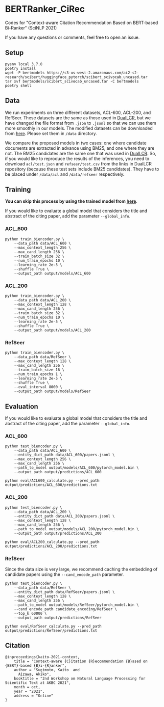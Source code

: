 # BERTRanker_CiRec

Codes for "Context-aware Citation Recommendation Based on BERT-based Bi-Ranker" (SciNLP 2021)  

If you have any questions or comments, feel free to open an issue.

## Setup

```
pyenv local 3.7.0
poetry install
wget -P bertmodels https://s3-us-west-2.amazonaws.com/ai2-s2-research/scibert/huggingface_pytorch/scibert_scivocab_uncased.tar
tar xvf bertmodels/scibert_scivocab_uncased.tar -C bertmodels
poetry shell
```

## Data

We run experiments on three different datasets, ACL-600, ACL-200, and RefSeer. These datasets are the same as those used in [DualLCR](https://github.com/zoranmedic/DualLCR), but we have changed the file format from `.json` to `.jsonl` so that we can use them more smoothly in our models. The modified datasets can be downloaded from [here](https://drive.google.com/drive/folders/1Lcb9SbjWjtizrLdoRU4GKpXiwDvz7jm-?usp=sharing). Please set them in `/data` directory.

We compare the proposed models in two cases: one where candidate documents are extracted in advance using BM25, and one where they are not. The BM25 candidates are the same one that was used in [DualLCR](https://github.com/zoranmedic/DualLCR). So, if you would like to reproduce the results of the inferences, you need to download `acl/test.json` and `refseer/test.csv` from the links in DualLCR repository (because these test sets include BM25 candidates). They have to be placed under `/data/acl` and `/data/refseer` respectively.

## Training

**You can skip this process by using the trained model from [here](https://drive.google.com/drive/folders/1sjqiadq4WcHOXzevk7p0EhTNVIOIBjW0?usp=sharing).**

If you would like to evaluate a global model that considers the title and abstract of the citing paper, add the parameter `--global_info`.

### ACL_600

```
python train_biencoder.py \
    --data_path data/ACL_600 \
    --max_context_length 256 \
    --max_cand_length 256 \
    --train_batch_size 32 \
    --num_train_epochs 10 \
    --learning_rate 2e-5 \
    --shuffle True \
    --output_path output/models/ACL_600
```

### ACL_200

```
python train_biencoder.py \
    --data_path data/ACL_200 \
    --max_context_length 128 \
    --max_cand_length 256 \
    --train_batch_size 32 \
    --num_train_epochs 10 \
    --learning_rate 2e-5 \
    --shuffle True \
    --output_path output/models/ACL_200
```

### RefSeer

```
python train_biencoder.py \
    --data_path data/RefSeer \
    --max_context_length 128 \
    --max_cand_length 256 \
    --train_batch_size 16 \
    --num_train_epochs 1 \
    --learning_rate 2e-5 \
    --shuffle True \
    --eval_interval 8000 \
    --output_path output/models/RefSeer
```

## Evaluation

If you would like to evaluate a global model that considers the title and abstract of the citing paper, add the parameter `--global_info`.

### ACL_600

```
python test_biencoder.py \
    --data_path data/ACL_600 \
    --entity_dict_path data/ACL_600/papers.jsonl \
    --max_context_length 256 \
    --max_cand_length 256 \
    --path_to_model output/models/ACL_600/pytorch_model.bin \
    --output_path output/predictions/ACL_600
```

```
python eval/ACL600_calculate.py --pred_path output/predictions/ACL_600/predictions.txt
```

### ACL_200

```
python test_biencoder.py \
    --data_path data/ACL_200 \
    --entity_dict_path data/ACL_200/papers.jsonl \
    --max_context_length 128 \
    --max_cand_length 256 \
    --path_to_model output/models/ACL_200/pytorch_model.bin \
    --output_path output/predictions/ACL_200
```

```
python eval/ACL200_calculate.py --pred_path output/predictions/ACL_200/predictions.txt
```

### RefSeer

Since the data size is very large, we recommend caching the embedding of candidate papers using the `--cand_encode_path` parameter.

```
python test_biencoder.py \
    --data_path data/RefSeer \
    --entity_dict_path data/RefSeer/papers.jsonl \
    --max_context_length 128 \
    --max_cand_length 256 \
    --path_to_model output/models/RefSeer/pytorch_model.bin \
    --cand_encode_path candidate_encoding/RefSeer \
    --top_k 60000 \
    --output_path output/predictions/RefSeer
```

```
python eval/RefSeer_calculate.py --pred_path output/predictions/RefSeer/predictions.txt
```

## Citation

```
@inproceedings{kaito-2021-context,
    title = "Context-aware {C}itation {R}ecommendation {B}ased on {BERT}-based {B}i-{R}anker",
    author = "Sugimoto, Kaito  and
      Aizawa, Akiko",
    booktitle = "2nd Workshop on Natural Language Processing for Scientific Text at AKBC 2021",
    month = oct,
    year = "2021",
    address = "Online"
}
```